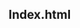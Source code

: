 <!DOCTYPE html>
<html>
  <head>
    <title>Сайт Сюсюри Катерини</title>
    <body>
      <a><h2>Index.html</h2></a>
    </body>
  </head>
</html>

